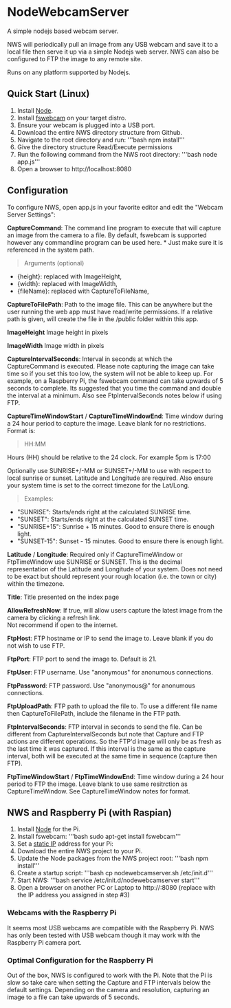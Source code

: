NodeWebcamServer
================

A simple nodejs based webcam server.  

NWS will periodically pull an image from any USB webcam and save it to a local file then serve it up
via a simple Nodejs web server.  NWS can also be configured to FTP the image to any remote site.

Runs on any platform supported by Nodejs.

## Quick Start (Linux)

1. Install [Node](http://nodejs.org/).
2. Install [fswebcam](http://www.firestorm.cx/fswebcam/) on your target distro.
3. Ensure your webcam is plugged into a USB port.
4. Download the entire NWS directory structure from Github.
5. Navigate to the root directory and run:
'''bash npm install'''
6. Give the directory structure Read/Execute permissions
7. Run the following command from the NWS root directory:
'''bash node app.js'''
8. Open a browser to http://localhost:8080

## Configuration
To configure NWS, open app.js in your favorite editor and edit the "Webcam Server Settings":

**CaptureCommand**: 
The command line program to execute that will capture an image from the camera to a file. By default, fswebcam is supported however any commandline program can be used here.  * Just make sure it is referenced in the system path.   
> Arguments (optional)
* {height}: replaced with ImageHeight,
* {width}: replaced with ImageWidth,
* {fileName}: replaced with CaptureToFileName,
    
**CaptureToFilePath**:
Path to the image file.  This can be anywhere but the user running the web app must have read/write permissions. 
If a relative path is given, will create the file in the /public folder within this app.

**ImageHeight**
Image height in pixels

**ImageWidth**
Image width in pixels

**CaptureIntervalSeconds**:
Interval in seconds at which the CaptureCommand is executed.  Please note capturing the image can take time so if you
set this too low, the system will not be able to keep up.  For example, on a Raspberry Pi, the fswebcam command
can take upwards of 5 seconds to complete.  Its suggested that you time the command and double the interval at a minimum.
Also see FtpIntervalSeconds notes below if using FTP.

**CaptureTimeWindowStart** / **CaptureTimeWindowEnd**:
Time window during a 24 hour period to capture the image. Leave blank for no restrictions.  Format is:
> HH:MM

Hours (HH) should be relative to the 24 clock.  For example 5pm is 17:00

Optionally use SUNRISE+/-MM or SUNSET+/-MM to use with respect to local sunrise or sunset.  Latitude and Longitude are required.
Also ensure your system time is set to the correct timezone for the Lat/Long.

> Examples:
* "SUNRISE": Starts/ends right at the calculated SUNRISE time.
* "SUNSET": Starts/ends right at the calculated SUNSET time.
* "SUNRISE+15": Sunrise + 15 minutes.  Good to ensure there is enough light.
* "SUNSET-15": Sunset - 15 minutes.  Good to ensure there is enough light.

**Latitude** / **Longitude**:
Required only if CaptureTimeWindow or FtpTimeWindow use SUNRISE or SUNSET.  This is the decimal representation of the
Latitude and Longitude of your system.  Does not need to be exact but should represent your rough location (i.e. the 
town or city) within the timezone.

**Title**:
Title presented on the index page

**AllowRefreshNow**:
If true, will allow users capture the latest image from the camera by clicking a refresh link.  
Not recommend if open to the internet.

**FtpHost**:
FTP hostname or IP to send the image to.  Leave blank if you do not wish to use FTP.

**FtpPort**:
FTP port to send the image to.  Default is 21.

**FtpUser**:
FTP username. Use "anonymous" for anonumous connections.

**FtpPassword**:
FTP password. Use "anonymous@" for anonumous connections.

**FtpUploadPath**:
FTP path to upload the file to.  To use a different file name then CaptureToFilePath, include the filename in the FTP path.

**FtpIntervalSeconds**:
FTP interval in seconds to send the file.  Can be different from CaptureIntervalSeconds but note that Capture and FTP 
actions are different operations.  So the FTP'd image will only be as fresh as the last time it was captured.  If this 
interval is the same as the capture interval, both will be executed at the same time in sequence (capture then FTP).

**FtpTimeWindowStart** / **FtpTimeWindowEnd**:
Time window during a 24 hour period to FTP the image. Leave blank to use same resitrction as CaptureTimeWindow.  See CaptureTimeWindow notes for format.


## NWS and Raspberry Pi (with Raspian)
1. Install [Node](http://joshondesign.com/2013/10/23/noderpi) for the Pi.
2. Install fswebcam:
'''bash sudo apt-get install fswebcam'''
3. Set a [static IP](https://www.modmypi.com/blog/tutorial-how-to-give-your-raspberry-pi-a-static-ip-address) address for your Pi:
4. Download the entire NWS project to your Pi.
5. Update the Node packages from the NWS project root:
'''bash npm install'''
6. Create a startup script:
'''bash cp nodewebcamserver.sh /etc/init.d'''
7. Start NWS:
'''bash service /etc/init.d/nodewebcamserver start'''
8. Open a browser on another PC or Laptop to http://<ip>:8080 (replace <ip> with the IP address you assigned in step #3)

### Webcams with the Raspberry Pi
It seems most USB webcams are compatible with the Raspberry Pi.  NWS has only been tested with USB
webcam though it may work with the Raspberry Pi camera port.

### Optimal Configuration for the Raspberry Pi
Out of the box, NWS is configured to work with the Pi.  Note that the Pi is slow so take care when
setting the Capture and FTP intervals below the default settings.  Depending on the camera and
resolution, capturing an image to a file can take upwards of 5 seconds.
